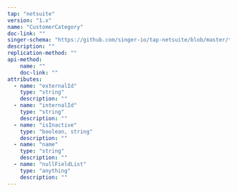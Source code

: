 ```yaml
---
tap: "netsuite"
version: "1.x"
name: "CustomerCategory"
doc-link: ""
singer-schema: "https://github.com/singer-io/tap-netsuite/blob/master/tap_netsuite/schemas/CustomerCategory.json"
description: ""
replication-method: ""
api-method:
    name: ""
    doc-link: ""
attributes:
  - name: "externalId"
    type: "string"
    description: ""
  - name: "internalId"
    type: "string"
    description: ""
  - name: "isInactive"
    type: "boolean, string"
    description: ""
  - name: "name"
    type: "string"
    description: ""
  - name: "nullFieldList"
    type: "anything"
    description: ""
---
```

